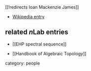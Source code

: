 [[!redirects Ioan Mackenzie James]]


* [Wikipedia entry](https://en.wikipedia.org/wiki/Ioan_James)

## related $n$Lab entries

* [[EHP spectral sequence]]

* [[Handbook of Algebraic Topology]]

category: people